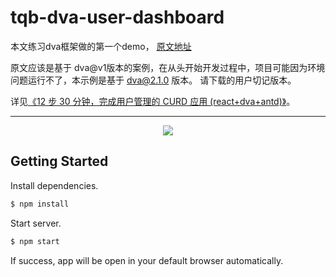 # tqb-dva-user-dashboard

本文练习dva框架做的第一个demo，
[原文地址](https://github.com/dvajs/dva/tree/master/examples/user-dashboard)

原文应该是基于 dva@v1版本的案例，在从头开始开发过程中，项目可能因为环境问题运行不了，本示例是基于 dva@2.1.0 版本。 请下载的用户切记版本。


详见[《12 步 30 分钟，完成用户管理的 CURD 应用 (react+dva+antd)》](https://github.com/sorrycc/blog/issues/18)。

---

<p align="center">
  <img src="https://zos.alipayobjects.com/rmsportal/bmkNCEoluwGaeGjYjInf.png" />
</p>

## Getting Started
Install dependencies.

```bash
$ npm install
```

Start server.

```bash
$ npm start
```

If success, app will be open in your default browser automatically.
